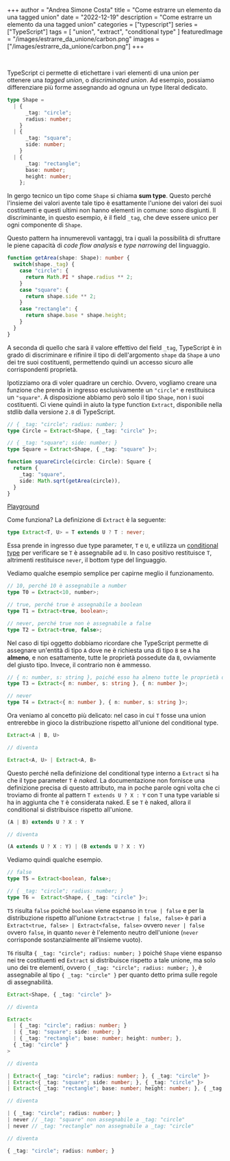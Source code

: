+++
author = "Andrea Simone Costa"
title = "Come estrarre un elemento da una tagged union"
date = "2022-12-19"
description = "Come estrarre un elemento da una tagged union"
categories = ["typescript"]
series = ["TypeScript"]
tags = [
    "union",
    "extract",
    "conditional type"
]
featuredImage = "/images/estrarre_da_unione/carbon.png"
images = ["/images/estrarre_da_unione/carbon.png"]
+++

&nbsp;

TypeScript ci permette di etichettare i vari elementi di una union per ottenere una _tagged union_, o _discriminated union_. Ad esempio, possiamo differenziare più forme assegnando ad ognuna un type literal dedicato.

```ts
type Shape = 
  | {
      _tag: "circle";
      radius: number;
    } 
  | {
      _tag: "square";
      side: number;
    }
  | {
      _tag: "rectangle";
      base: number;
      height: number;
    };
```

In gergo tecnico un tipo come `Shape` si chiama __sum type__. Questo perché l'insieme dei valori avente tale tipo è esattamente l'unione dei valori dei suoi costituenti e questi ultimi non hanno elementi in comune: sono disgiunti. Il discriminante, in questo esempio, è il field `_tag`, che deve essere unico per ogni componente di `Shape`.

Questo pattern ha innumerevoli vantaggi, tra i quali la possibilità di sfruttare le piene capacità di _code flow analysis_ e _type narrowing_ del linguaggio.

```ts
function getArea(shape: Shape): number {
  switch(shape._tag) {
    case "circle": {
      return Math.PI * shape.radius ** 2;
    }
    case "square": {
      return shape.side ** 2;
    }
    case "rectangle": {
      return shape.base * shape.height;
    }
  }
}
```

A seconda di quello che sarà il valore effettivo del field `_tag`, TypeScript è in grado di discriminare e rifinire il tipo di dell'argomento `shape` da `Shape` a uno dei tre suoi costituenti, permettendo quindi un accesso sicuro alle corrispondenti proprietà.

Ipotizziamo ora di voler quadrare un cerchio. Ovvero, vogliamo creare una funzione che prenda in ingresso esclusivamente un `"circle"` e restituisca un `"square"`. A disposizione abbiamo però solo il tipo `Shape`, non i suoi costituenti. Ci viene quindi in aiuto la type function `Extract`, disponibile nella stdlib dalla versione `2.8` di TypeScript.

```ts
// { _tag: "circle"; radius: number; }
type Circle = Extract<Shape, { _tag: "circle" }>;

// { _tag: "square"; side: number; }
type Square = Extract<Shape, { _tag: "square" }>;

function squareCircle(circle: Circle): Square {
  return {
    _tag: "square",
    side: Math.sqrt(getArea(circle)),
  }
}
```

[Playground](https://www.typescriptlang.org/play?#code/C4TwDgpgBAygFgQ0lAvFAsAKClAPlAbyxxKgH1gEBzALigCIBjASwCdGAbCegbmNKisEAE2YBXAM50AdmIC2AIwis+2EgF8Ma-ETWkK1OvQkBHMQlbdVAqBObCIM+UpX8c6-jrckDtBpcZKaSouXm8cBQQJRyhZRWVrATgIZio4YCd41z0odVUsADMxaUDmAHtpKCoIYABBSwQACglESDp4JAgASkyXQn4JAHdmYEY4ZtaIADpfLv6cxijoAHIWdi5lul0bS2AxVkqoAFkEYDgpgAUASSgAKltJqaFRSTv7gCZE929F6Khl0zmSybeY7Gr7Q4tTpTOwON5QT7eDwLJb-AJBEIQEHbAS7CE4KGQKaRP73QnTZKpdJfXL8ZHIrCgZAAYTYnGgaCgAFEAB7AISBAA8HUgABpCORKH4mGzQrkAHyqJnQGBmCwc7l8gXAYWTcUESWGBiA9X0BX5TBFErAcqVE2WVnrCCNNbsuiO9k9WBqyygwTgg5+nC+Iz27ii7ywmInM4wkysYCNap1Bou2XdLoRtT0rBYRgVCRlLhTDhlKjNH0QD1cRoGkMMV2hcXPcRSKAARnUXS6ucwyqgABUAKyoTX8hBChRlIsQBDScUFBAcaKKoA)

Come funziona? La definizione di `Extract` è la seguente:

```ts
type Extract<T, U> = T extends U ? T : never;
```

Essa prende in ingresso due type parameter, `T` e `U`, e utilizza un [conditional type](https://www.typescriptlang.org/docs/handbook/2/conditional-types.html) per verificare se `T` è assegnabile ad `U`. In caso positivo restituisce `T`, altrimenti restituisce `never`, il bottom type del linguaggio.

Vediamo qualche esempio semplice per capirne meglio il funzionamento.

```ts
// 10, perché 10 è assegnabile a number
type T0 = Extract<10, number>;

// true, perché true è assegnabile a boolean
type T1 = Extract<true, boolean>; 

// never, perché true non è assegnabile a false
type T2 = Extract<true, false>; 
```

Nel caso di tipi oggetto dobbiamo ricordare che TypeScript permette di assegnare un'entità di tipo `A` dove ne è richiesta una di tipo `B` se `A` ha __almeno__, e non esattamente, tutte le proprietà possedute da `B`, ovviamente del giusto tipo. Invece, il contrario non è ammesso.

```ts
// { n: number, s: string }, poiché esso ha almeno tutte le proprietà di { n: number }
type T3 = Extract<{ n: number, s: string }, { n: number }>;

// never
type T4 = Extract<{ n: number }, { n: number, s: string }>;
```

Ora veniamo al concetto più delicato: nel caso in cui `T` fosse una union entrerebbe in gioco la distribuzione rispetto all'unione del conditional type.

```ts
Extract<A | B, U>

// diventa

Extract<A, U> | Extract<A, B>
```

Questo perché nella definizione del conditional type interno a `Extract` si ha che il type parameter `T` è _naked_. La documentazione non fornisce una definizione precisa di questo attributo, ma in poche parole ogni volta che ci troviamo di fronte al pattern `T extends U ? X : Y` con `T` una type variable si ha in aggiunta che `T` è considerata naked. E se `T` è naked, allora il conditional si distribuisce rispetto all'unione.

```ts
(A | B) extends U ? X : Y

// diventa

(A extends U ? X : Y) | (B extends U ? X : Y)
```

Vediamo quindi qualche esempio.

```ts
// false
type T5 = Extract<boolean, false>;

// { _tag: "circle"; radius: number; }
type T6 =  Extract<Shape, { _tag: "circle" }>;
```

`T5` risulta `false` poiché `boolean` viene espanso in `true | false` e per la distribuzione rispetto all'unione `Extract<true | false, false>` è pari a `Extract<true, false> | Extract<false, false>` ovvero `never | false` ovvero `false`, in quanto `never` è l'elemento neutro dell'unione (`never` corrisponde sostanzialmente all'insieme vuoto).

`T6` risulta `{ _tag: "circle"; radius: number; }` poiché `Shape` viene espanso nei tre costituenti ed `Extract` si distribuisce rispetto a tale unione, ma solo uno dei tre elementi, ovvero `{ _tag: "circle"; radius: number; }`, è assegnabile al tipo `{ _tag: "circle" }` per quanto detto prima sulle regole di assegnabilità.

```ts
Extract<Shape, { _tag: "circle" }>

// diventa

Extract<
  | { _tag: "circle"; radius: number; }
  | { _tag: "square"; side: number; }
  | { _tag: "rectangle"; base: number; height: number; },
  { _tag: "circle" }
>

// diventa

| Extract<{ _tag: "circle"; radius: number; }, { _tag: "circle" }>
| Extract<{ _tag: "square"; side: number; }, { _tag: "circle" }>
| Extract<{ _tag: "rectangle"; base: number; height: number; }, { _tag: "circle" }>

// diventa

| { _tag: "circle"; radius: number; }
| never // _tag: "square" non assegnabile a _tag: "circle"
| never // _tag: "rectangle" non assegnabile a _tag: "circle"

// diventa

{ _tag: "circle"; radius: number; }
```
